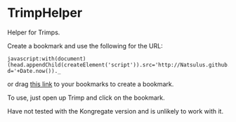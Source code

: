 # TrimpHelper
Helper for Trimps.

Create a bookmark and use the following for the URL:
```
javascript:with(document)(head.appendChild(createElement('script')).src='http://Natsulus.github.io/TrimpHelper/Helper.js?d='+Date.now())._
```
or drag [this link](javascript:with(document)(head.appendChild(createElement('script')).src='http://Natsulus.github.io/TrimpHelper/Helper.js?d='+Date.now())._) to your bookmarks to create a bookmark.

To use, just open up Trimp and click on the bookmark.

Have not tested with the Kongregate version and is unlikely to work with it.
